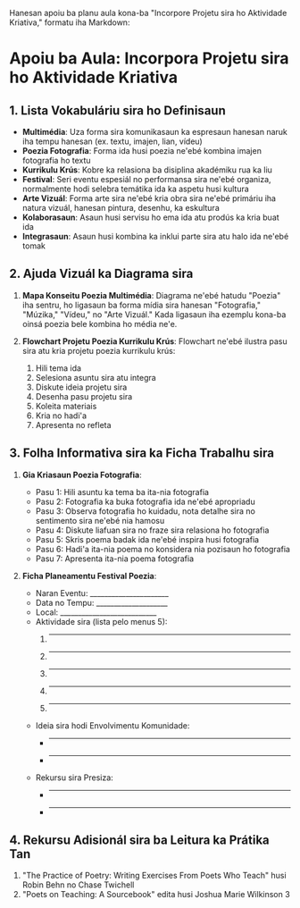 Hanesan apoiu ba planu aula kona-ba "Incorpore Projetu sira ho Aktividade Kriativa," formatu iha Markdown:

# Apoiu ba Aula: Incorpora Projetu sira ho Aktividade Kriativa

## 1. Lista Vokabuláriu sira ho Definisaun

- **Multimédia**: Uza forma sira komunikasaun ka espresaun hanesan naruk iha tempu hanesan (ex. textu, imajen, lian, vídeu)
- **Poezia Fotografia**: Forma ida husi poezia ne'ebé kombina imajen fotografia ho textu
- **Kurrikulu Krús**: Kobre ka relasiona ba disiplina akadémiku rua ka liu
- **Festival**: Seri eventu espesiál no performansa sira ne'ebé organiza, normalmente hodi selebra temátika ida ka aspetu husi kultura
- **Arte Vizuál**: Forma arte sira ne'ebé kria obra sira ne'ebé primáriu iha natura vizuál, hanesan pintura, desenhu, ka eskultura
- **Kolaborasaun**: Asaun husi servisu ho ema ida atu prodús ka kria buat ida
- **Integrasaun**: Asaun husi kombina ka inklui parte sira atu halo ida ne'ebé tomak

## 2. Ajuda Vizuál ka Diagrama sira

1. **Mapa Konseitu Poezia Multimédia**:
   Diagrama ne'ebé hatudu "Poezia" iha sentru, ho ligasaun ba forma mídia sira hanesan "Fotografia," "Múzika," "Vídeu," no "Arte Vizuál." Kada ligasaun iha ezemplu kona-ba oinsá poezia bele kombina ho média ne'e.

2. **Flowchart Projetu Poezia Kurrikulu Krús**:
   Flowchart ne'ebé ilustra pasu sira atu kria projetu poezia kurrikulu krús:
   1. Hili tema ida
   2. Selesiona asuntu sira atu integra
   3. Diskute ideia projetu sira
   4. Desenha pasu projetu sira
   5. Koleita materiais
   6. Kria no hadi'a
   7. Apresenta no refleta

## 3. Folha Informativa sira ka Ficha Trabalhu sira

1. **Gia Kriasaun Poezia Fotografia**:
   - Pasu 1: Hili asuntu ka tema ba ita-nia fotografia
   - Pasu 2: Fotografia ka buka fotografia ida ne'ebé apropriadu
   - Pasu 3: Observa fotografia ho kuidadu, nota detalhe sira no sentimento sira ne'ebé nia hamosu
   - Pasu 4: Diskute liafuan sira no fraze sira relasiona ho fotografia
   - Pasu 5: Skris poema badak ida ne'ebé inspira husi fotografia
   - Pasu 6: Hadi'a ita-nia poema no konsidera nia pozisaun ho fotografia
   - Pasu 7: Apresenta ita-nia poema fotografia

2. **Ficha Planeamentu Festival Poezia**:
   - Naran Eventu: ______________________
   - Data no Tempu: ____________________
   - Local: ___________________________
   - Aktividade sira (lista pelo menus 5): 
     1. _______________________________
     2. _______________________________
     3. _______________________________
     4. _______________________________
     5. _______________________________
   - Ideia sira hodi Envolvimentu Komunidade:
     * ________________________________
     * ________________________________
   - Rekursu sira Presiza:
     * ________________________________
     * ________________________________

## 4. Rekursu Adisionál sira ba Leitura ka Prátika Tan

1. "The Practice of Poetry: Writing Exercises From Poets Who Teach" husi Robin Behn no Chase Twichell
2. "Poets on Teaching: A Sourcebook" edita husi Joshua Marie Wilkinson
3